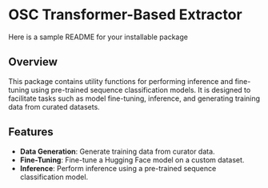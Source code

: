 # OSC Transformer-Based Extractor

Here is a sample README for your installable package

## Overview

This package contains utility functions for performing inference and fine-tuning using pre-trained sequence classification models. It is designed to facilitate tasks such as model fine-tuning, inference, and generating training data from curated datasets.

## Features

- **Data Generation**: Generate training data from curator data.
- **Fine-Tuning**: Fine-tune a Hugging Face model on a custom dataset.
- **Inference**: Perform inference using a pre-trained sequence classification model.
